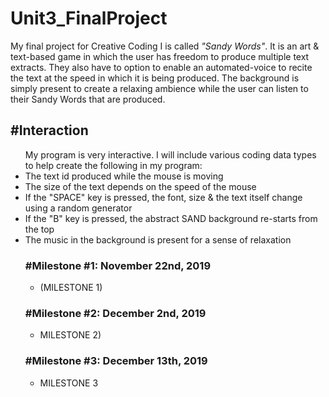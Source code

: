 # Unit3_FinalProject
My final project for Creative Coding I is called <i>"Sandy Words"</i>. It is an art & text-based game in which the user has freedom to produce multiple text extracts. They also have to option to enable an automated-voice to recite the text at the speed in which it is being produced. The background is simply present to create a relaxing ambience while the user can listen to their Sandy Words that are produced.

<h2>#Interaction</h2>

<ul>My program is very interactive. I will include various coding data types to help create the following in my program: 
 <li>The text id produced while the mouse is moving</li>
 <li>The size of the text depends on the speed of the mouse</li>
 <li>If the "SPACE" key is pressed, the font, size & the text itself change using a random generator</li>
 <li>If the "B" key is pressed, the abstract SAND background re-starts from the top</li>
 <li>The music in the background is present for a sense of relaxation</li>

<h3>#Milestone #1: November 22nd, 2019</h3>
<ul>
 <li> (MILESTONE 1) </li>
 </ul>

<h3>#Milestone #2: December 2nd, 2019</h3>
<ul>
 <li> MILESTONE 2) </li>
 </ul>

<h3>#Milestone #3: December 13th, 2019</h3>
<ul>
 <li> MILESTONE 3 </li>
 </ul>
